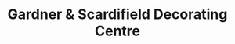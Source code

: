 ---
title: "Gardner & Scardifield Decorating Centre"
url: /lancing/gardner-und-scardifield-decorating-centre/
shop: Raumausstattung
---